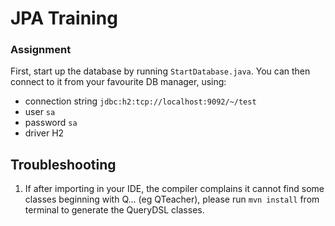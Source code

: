 # JPA Training 

### Assignment
First, start up the database by running `StartDatabase.java`. You can then connect to it from your favourite DB manager, using:
- connection string `jdbc:h2:tcp://localhost:9092/~/test`
- user `sa`
- password `sa`
- driver H2

## Troubleshooting
1. If after importing in your IDE, the compiler complains it cannot find some classes beginning with Q... (eg QTeacher), please run `mvn install` from terminal to generate the QueryDSL classes. 